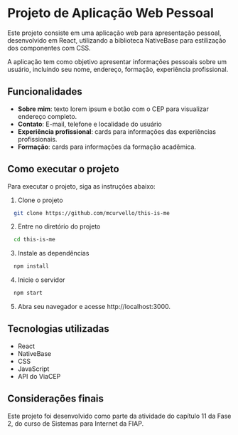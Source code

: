 # Projeto de Aplicação Web Pessoal

Este projeto consiste em uma aplicação web para apresentação pessoal, desenvolvido em React, utilizando a biblioteca NativeBase para estilização dos componentes com CSS.

A aplicação tem como objetivo apresentar informações pessoais sobre um usuário, incluindo seu nome, endereço, formação, experiência profissional.

## Funcionalidades

- **Sobre mim**: texto lorem ipsum e botão com o CEP para visualizar endereço completo.
- **Contato**: E-mail, telefone e localidade do usuário
- **Experiência profissional**: cards para informações das experiências profissionais.
- **Formação**: cards para informações da formação acadêmica.

## Como executar o projeto

Para executar o projeto, siga as instruções abaixo:

1. Clone o projeto

```bash
  git clone https://github.com/mcurvello/this-is-me
```

2. Entre no diretório do projeto

```bash
  cd this-is-me
```

3. Instale as dependências

```bash
  npm install
```

4. Inicie o servidor

```bash
  npm start
```

5. Abra seu navegador e acesse http://localhost:3000.

## Tecnologias utilizadas

- React
- NativeBase
- CSS
- JavaScript
- API do ViaCEP

## Considerações finais

Este projeto foi desenvolvido como parte da atividade do capítulo 11 da Fase 2, do curso de Sistemas para Internet da FIAP.

